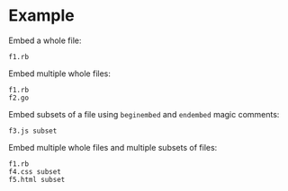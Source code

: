 # Example

Embed a whole file:

```embed
f1.rb
```

Embed multiple whole files:

```embed
f1.rb
f2.go
```

Embed subsets of a file using `beginembed` and `endembed` magic comments:

```embed
f3.js subset
```

Embed multiple whole files and multiple subsets of files:

```embed
f1.rb
f4.css subset
f5.html subset
```
